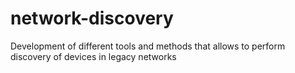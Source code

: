 # network-discovery
Development of different tools and methods that allows to perform discovery of devices in legacy networks
